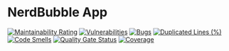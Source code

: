 # NerdBubble App

[![Maintainability Rating](https://sonarcloud.io/api/project_badges/measure?project=NerdBubble_app&metric=sqale_rating)](https://sonarcloud.io/summary/new_code?id=NerdBubble_app)
[![Vulnerabilities](https://sonarcloud.io/api/project_badges/measure?project=NerdBubble_app&metric=vulnerabilities)](https://sonarcloud.io/summary/new_code?id=NerdBubble_app)
[![Bugs](https://sonarcloud.io/api/project_badges/measure?project=NerdBubble_app&metric=bugs)](https://sonarcloud.io/summary/new_code?id=NerdBubble_app)
[![Duplicated Lines (%)](https://sonarcloud.io/api/project_badges/measure?project=NerdBubble_app&metric=duplicated_lines_density)](https://sonarcloud.io/summary/new_code?id=NerdBubble_app)
[![Code Smells](https://sonarcloud.io/api/project_badges/measure?project=NerdBubble_app&metric=code_smells)](https://sonarcloud.io/summary/new_code?id=NerdBubble_app)
[![Quality Gate Status](https://sonarcloud.io/api/project_badges/measure?project=NerdBubble_app&metric=alert_status)](https://sonarcloud.io/summary/new_code?id=NerdBubble_app)
[![Coverage](https://sonarcloud.io/api/project_badges/measure?project=NerdBubble_app&metric=coverage)](https://sonarcloud.io/summary/new_code?id=NerdBubble_app_app)
